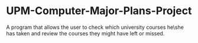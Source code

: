# UPM-Computer-Major-Plans-Project
A program that allows the user to check which university courses he\she has taken and review the courses they might have left or missed.
